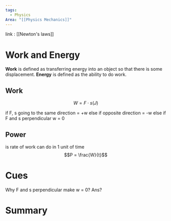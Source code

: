 ```yaml
---
tags:
  - Physics
Area: "[[Physics Mechanics]]"
---
```

link : [[Newton's laws]]
# Work and Energy
**Work** is defined as transferring energy into an object so that there is some displacement. **Energy** is defined as the ability to do work.
## Work
$$W = F \cdot s (J)$$

if F, s going to the same direction = +w
else if opposite direction = -w
else if F and s perpendicular w = 0
## Power
is rate of work can do in 1 unit of time
$$P = \frac{W}{t}$$



# Cues
Why F and s perpendicular make w = 0?
Ans?
# Summary
```

```